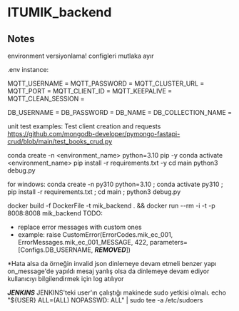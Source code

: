 # ITUMIK_backend

## Notes
environment versiyonlama!
configleri mutlaka ayır

.env instance: 

MQTT_USERNAME = 
MQTT_PASSWORD = 
MQTT_CLUSTER_URL = 
MQTT_PORT = 
MQTT_CLIENT_ID = 
MQTT_KEEPALIVE = 
MQTT_CLEAN_SESSION = 

DB_USERNAME = 
DB_PASSWORD = 
DB_NAME = 
DB_COLLECTION_NAME = 

unit test examples:
Test client creation and requests
https://github.com/mongodb-developer/pymongo-fastapi-crud/blob/main/test_books_crud.py

conda create -n <environment_name> python=3.10 pip -y
conda activate <environment_name>
pip install -r requirements.txt -y
cd main
python3 debug.py

for windows:
conda create -n py310 python=3.10 ;  conda activate py310 ;  pip install -r requirements.txt ; cd main ; python3 debug.py

docker build -f DockerFile -t mik_backend . && docker run --rm -i -t -p 8008:8008 mik_backend
TODO:
* replace error messages with custom ones
* example: raise CustomError(ErrorCodes.mik_ec_001, ErrorMessages.mik_ec_001_MESSAGE, 422, parameters=[Configs.DB_USERNAME, ***REMOVED***])

*Hata alsa da örneğin invalid json dinlemeye devam etmeli benzer yapı on_message'de yapıldı mesaj yanlış olsa da dinlemeye devam ediyor kullanıcıyı bilgilendirmek için log atılıyor



***JENKINS***
JENKINS'teki user'ın çalıştığı makinede sudo yetkisi olmalı.
echo "${USER} ALL=(ALL) NOPASSWD: ALL" | sudo tee -a /etc/sudoers
